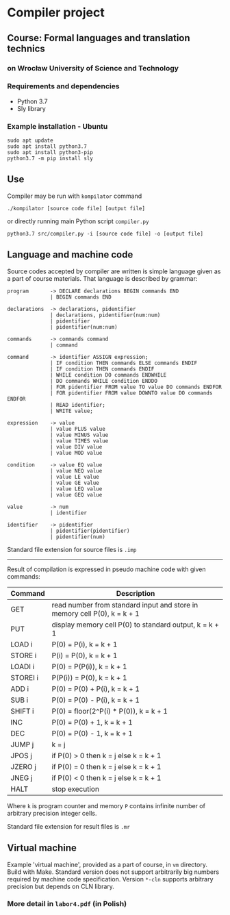 # Compiler project
## Course: Formal languages and translation technics
### on Wrocław University of Science and Technology

### Requirements and dependencies
* Python 3.7
* Sly library

### Example installation - Ubuntu
```
sudo apt update
sudo apt install python3.7
sudo apt install python3-pip
python3.7 -m pip install sly
```

## Use
Compiler may be run with `kompilator` command
```
./kompilator [source code file] [output file]
```
or directly running main Python script `compiler.py`
```
python3.7 src/compiler.py -i [source code file] -o [output file]
```

## Language and machine code
Source codes accepted by compiler are written is simple language given as a part of course materials. That language is described by grammar:
```
program       -> DECLARE declarations BEGIN commands END
              | BEGIN commands END

declarations  -> declarations, pidentifier
              | declarations, pidentifier(num:num)
              | pidentifier
              | pidentifier(num:num)

commands      -> commands command
              | command

command       -> identifier ASSIGN expression;
              | IF condition THEN commands ELSE commands ENDIF
              | IF condition THEN commands ENDIF
              | WHILE condition DO commands ENDWHILE
              | DO commands WHILE condition ENDDO
              | FOR pidentifier FROM value TO value DO commands ENDFOR
              | FOR pidentifier FROM value DOWNTO value DO commands ENDFOR
              | READ identifier;
              | WRITE value;

expression    -> value
              | value PLUS value
              | value MINUS value
              | value TIMES value
              | value DIV value
              | value MOD value

condition     -> value EQ value
              | value NEQ value
              | value LE value
              | value GE value
              | value LEQ value
              | value GEQ value

value         -> num
              | identifier

identifier    -> pidentifier
              | pidentifier(pidentifier)
              | pidentifier(num)
```
Standard file extension for source files is `.imp`

---

Result of compilation is expressed in pseudo machine code with given commands:

|Command|Description|
|-------|-----------|
|GET|read number from standard input and store in memory cell P(0), k = k + 1|
|PUT|display memory cell P(0) to standard output, k = k + 1|
|LOAD i| P(0) = P(i), k = k + 1|
|STORE i| P(i) = P(0), k = k + 1|
|LOADI i| P(0) = P(P(i)), k = k + 1|
|STOREI i| P(P(i)) = P(0), k = k + 1|
|ADD i| P(0) = P(0) + P(i), k = k + 1|
|SUB i| P(0) = P(0) - P(i), k = k + 1|
|SHIFT i| P(0) = floor(2^P(i) * P(0)), k = k + 1|
|INC|P(0) = P(0) + 1, k = k + 1|
|DEC|P(0) = P(0) - 1, k = k + 1|
|JUMP j| k = j|
|JPOS j| if P(0) > 0 then k = j else k = k + 1|
|JZERO j| if P(0) = 0 then k = j else k = k + 1|
|JNEG j| if P(0) < 0 then k = j else k = k + 1|
|HALT|stop execution|

Where `k` is program counter and memory `P` contains infinite number of arbitrary precision integer cells.

Standard file extension for result files is `.mr`

## Virtual machine
Example 'virtual machine', provided as a part of course, in `vm` directory. Build with Make. Standard version does not support arbitrarily big numbers required by machine code specification. Version `*-cln` supports arbitrary precision but depends on CLN library.

### More detail in `labor4.pdf` (in Polish)
